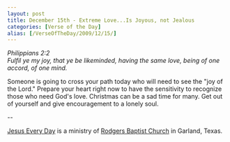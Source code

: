 ```yaml
---
layout: post
title: December 15th - Extreme Love...Is Joyous, not Jealous
categories: [Verse of the Day]
alias: [/VerseOfTheDay/2009/12/15/]
---
```


_Philippians 2:2  
Fulfil ye my joy, that ye be likeminded, having the same love, being
of one accord, of one mind._

Someone is going to cross your path today who will need to see the
"joy of the Lord." Prepare your heart right now to have the
sensitivity to recognize those who need God's love. Christmas can be
a sad time for many. Get out of yourself and give encouragement to a
lonely soul.

 --

<a href=http://jesuseveryday.net>Jesus Every Day</a> is a ministry of <a href=http://rodgersbaptist.net>Rodgers Baptist Church</a> in Garland, Texas.
